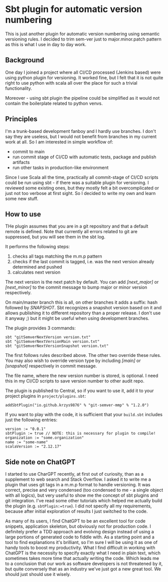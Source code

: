 # Sbt plugin for automatic version numbering #

This is just another plugin for automatic version numbering using semantic versioning rules. 
I decided to trim sem-ver just to major.minor.patch pattern as this is what I use in day to day work.

## Background ##

One day I joined a project where all CI/CD processed (Jenkins based) were using python plugin for versioning. 
It worked fine, but I felt that it is not quite right to use python with scala all over the place for such a trivial functionality.

Moreover - using sbt plugin the pipeline could be simplified as it would not contain the boilerplate related to python venvs.

## Principles ##

I'm a trunk-based development fanboy and I hardly use branches. 
I don't say they are useless, but I would not benefit from branches in my current work at all. 
So I am interested in simple workflow of:

* commit to main
* run commit stage of CI/CD with automatic tests, package and publish artifacts
* run other tasks in production-like environment

Since I use Scala all the time, practically all commit-stage of CI/CD scripts could be run 
using sbt - if there was a suitable plugin for versioning. I reviewed some existing ones, 
but they mostly felt a bit overcomplicated or just not too verbose at first sight. 
So I decided to write my own and learn some new stuff.

## How to use ##

THe plugin assumes that you are in a git repository and that a default remote is defined. 
Note that currently all errors related to git are suppressed, but you will see them in the sbt log.

It performs the following steps:

1. checks all tags matching the m.m.p pattern
2. checks if the last commit is tagged, i.e. was the next version already determined and pushed
3. calculates next version

The next version is the next patch by default. You can add _[next_major]_  or  _[next_minor]_
to the commit message to bump major or minor version respectively.

On main/master branch this is all, on other branches it adds a suffix: hash followed by _SNAPSHOT_.
Sbt recognizes a snapshot version based on it and allows publishing it to different repository than a proper release.
I don't use it anyway ;) but it might be useful when using development branches.

The plugin provides 3 commands: 

    sbt "gitSemverNextVersion version.txt"
    sbt "gitSemverNextVersionMain version.txt"
    sbt "gitSemverNextVersionSnapshot version.txt"

The first follows rules described above. The other two override these rules. You may also wish to override version type by including 
_[main]_ or _[snapshot]_ respectively in commit message.

The file name, where the new version number is stored, is optional. 
I need this in my CI/CD scripts to save version number to other audit repo.

The plugin is published to Central, so if you want to use it, add it to your project plugins in <code>project/plugins.sbt</code>:

    addSbtPlugin("io.github.krzys9876" % "git-semver-mmp" % "1.2.0")

If you want to play with the code, it is sufficient that your <code>build.sbt</code> includes just the following entries:

    version := "0.0.1"
    sbtPlugin := true // NOTE: this is necessary for plugin to compile!
    organization := "some.organization"
    name := "some-name"
    scalaVersion := "2.12.17"

## Side note on ChatGPT

I started to use CharGPT recently, at first out of curiosity, than as a supplement to web search and Stack Overflow.
I asked it to write me a plugin that uses git tags in a m.m.p format to handle versioning. It was correct, precise and 
very condensed (too condensed to me - a single object with all logics), but very useful to show me the concept of sbt plugins
and git integration. I've read some other tutorials which helped me actually build the plugin 
(e.g. <code>sbtPlugin:=true</code>). I did not specify all my requirements, because after initial exploration of results 
I just switched to the code.

As many of its users, I find ChatGPT to be an excellent tool for code snippets, application skeleton, 
but obviously not for production code. I definitely prefer a TDD approach and evolving design instead of 
using a large portions of generated code to fiddle with. As a starting point and a tool to find explanations
it's brilliant, so I'm sure I will be using it as one of handy tools to boost my productivity. 
What I find difficult in working with ChatGPT is the necessity to specify exactly what I need in plain text,
which sometimes takes more time that actually writing the code. Which leads me to a conclusion that our work as 
software developers is not threatened by it, but quite conversely that as an industry we've just got
a new great tool. We should just should use it wisely.
